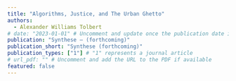 ```yaml
---
title: "Algorithms, Justice, and The Urban Ghetto"
authors:
  - Alexander Williams Tolbert
# date: "2023-01-01" # Uncomment and update once the publication date is known
publication: "Synthese – (forthcoming)"
publication_short: "Synthese (forthcoming)"
publication_types: ["1"] # "1" represents a journal article
# url_pdf: "" # Uncomment and add the URL to the PDF if available
featured: false
---
```

